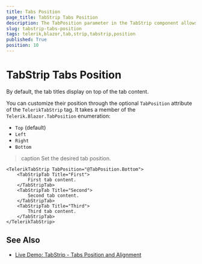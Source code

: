 ```yaml
---
title: Tabs Position
page_title: TabStrip Tabs Position
description: The TabPosition parameter in the TabStrip component allows you to control the positioning of the tabs. By default, tabs are positione to the top of the TabStrip.
slug: tabstrip-tabs-position
tags: telerik,blazor,tab,strip,tabstrip,position
published: True
position: 10
---
```


# TabStrip Tabs Position

By default, the tab titles display on top of the tab content.

You can customize their position through the optional `TabPosition` attribute of the `TelerikTabStrip` tag. It takes a member of the `Telerik.Blazor.TabPosition` enumeration:

* `Top` (default)
* `Left`
* `Right`
* `Bottom`

>caption Set the desired tab position.

````CSHTML
<TelerikTabStrip TabPosition="@TabPosition.Bottom">
    <TabStripTab Title="First">
        First tab content.
    </TabStripTab>
    <TabStripTab Title="Second">
        Second tab content.        
    </TabStripTab>
    <TabStripTab Title="Third">
        Third tab content.
    </TabStripTab>
</TelerikTabStrip>
````

## See Also

  * [Live Demo: TabStrip - Tabs Position and Alignment](https://demos.telerik.com/blazor-ui/tabstrip/position-and-alignment)